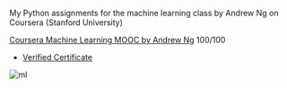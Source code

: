 My Python assignments for the machine learning class by Andrew Ng on Coursera (Stanford University)

[Coursera Machine Learning MOOC by Andrew Ng](https://www.coursera.org/learn/machine-learning)  100/100

* [Verified Certificate](https://www.coursera.org/account/accomplishments/certificate/VJVFS2U4DMZ2)

![ml](https://raw.githubusercontent.com/dibgerge/ml-coursera-python-assignments/master/machinelearning.jpg)
